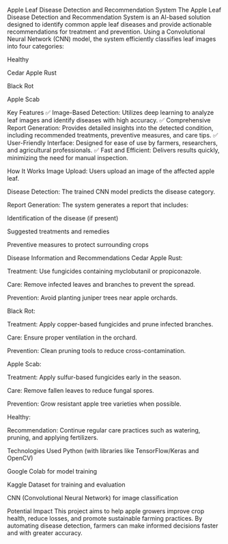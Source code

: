 Apple Leaf Disease Detection and Recommendation System
The Apple Leaf Disease Detection and Recommendation System is an AI-based solution designed to identify common apple leaf diseases and provide actionable recommendations for treatment and prevention. Using a Convolutional Neural Network (CNN) model, the system efficiently classifies leaf images into four categories:

Healthy

Cedar Apple Rust

Black Rot

Apple Scab

Key Features
✅ Image-Based Detection: Utilizes deep learning to analyze leaf images and identify diseases with high accuracy.
✅ Comprehensive Report Generation: Provides detailed insights into the detected condition, including recommended treatments, preventive measures, and care tips.
✅ User-Friendly Interface: Designed for ease of use by farmers, researchers, and agricultural professionals.
✅ Fast and Efficient: Delivers results quickly, minimizing the need for manual inspection.

How It Works
Image Upload: Users upload an image of the affected apple leaf.

Disease Detection: The trained CNN model predicts the disease category.

Report Generation: The system generates a report that includes:

Identification of the disease (if present)

Suggested treatments and remedies

Preventive measures to protect surrounding crops

Disease Information and Recommendations
Cedar Apple Rust:

Treatment: Use fungicides containing myclobutanil or propiconazole.

Care: Remove infected leaves and branches to prevent the spread.

Prevention: Avoid planting juniper trees near apple orchards.

Black Rot:

Treatment: Apply copper-based fungicides and prune infected branches.

Care: Ensure proper ventilation in the orchard.

Prevention: Clean pruning tools to reduce cross-contamination.

Apple Scab:

Treatment: Apply sulfur-based fungicides early in the season.

Care: Remove fallen leaves to reduce fungal spores.

Prevention: Grow resistant apple tree varieties when possible.

Healthy:

Recommendation: Continue regular care practices such as watering, pruning, and applying fertilizers.

Technologies Used
Python (with libraries like TensorFlow/Keras and OpenCV)

Google Colab for model training

Kaggle Dataset for training and evaluation

CNN (Convolutional Neural Network) for image classification

Potential Impact
This project aims to help apple growers improve crop health, reduce losses, and promote sustainable farming practices. By automating disease detection, farmers can make informed decisions faster and with greater accuracy.
